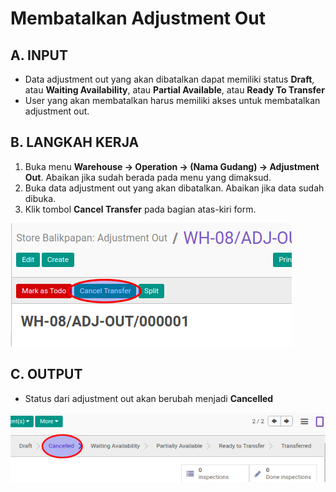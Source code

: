 # Membatalkan Adjustment Out

## A. INPUT

* Data adjustment out yang akan dibatalkan dapat memiliki status **Draft**, atau **Waiting Availability**, atau **Partial Available**, atau **Ready To Transfer**
* User yang akan membatalkan harus memiliki akses untuk membatalkan adjustment out.

## B. LANGKAH KERJA

1. Buka menu **Warehouse -> Operation -> (Nama Gudang) -> Adjustment Out**. Abaikan jika sudah berada pada menu yang dimaksud.
2. Buka data adjustment out yang akan dibatalkan. Abaikan jika data sudah dibuka.
3. Klik tombol **Cancel Transfer** pada bagian atas-kiri form.

![](../../img/adjustment-out/tombol-cancel.png)

## C. OUTPUT

* Status dari adjustment out akan berubah menjadi **Cancelled**

![](../../img/adjustment-out/status-cancel.png)
